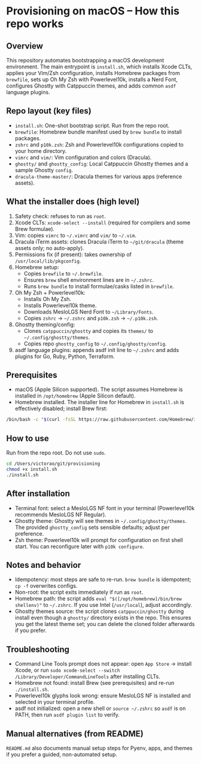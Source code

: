 Provisioning on macOS – How this repo works
===========================================

Overview
--------
This repository automates bootstrapping a macOS development environment. The main entrypoint is `install.sh`, which installs Xcode CLTs, applies your Vim/Zsh configuration, installs Homebrew packages from `brewfile`, sets up Oh My Zsh with Powerlevel10k, installs a Nerd Font, configures Ghostty with Catppuccin themes, and adds common `asdf` language plugins.

Repo layout (key files)
-----------------------
- `install.sh`: One-shot bootstrap script. Run from the repo root.
- `brewfile`: Homebrew bundle manifest used by `brew bundle` to install packages.
- `zshrc` and `p10k.zsh`: Zsh and Powerlevel10k configurations copied to your home directory.
- `vimrc` and `vim/`: Vim configuration and colors (Dracula).
- `ghostty/` and `ghostty_config`: Local Catppuccin Ghostty themes and a sample Ghostty `config`.
- `dracula-theme-master/`: Dracula themes for various apps (reference assets).

What the installer does (high level)
------------------------------------
1. Safety check: refuses to run as `root`.
2. Xcode CLTs: `xcode-select --install` (required for compilers and some Brew formulae).
3. Vim: copies `vimrc` to `~/.vimrc` and `vim/` to `~/.vim`.
4. Dracula iTerm assets: clones Dracula iTerm to `~/git/dracula` (theme assets only; no auto-apply).
5. Permissions fix (if present): takes ownership of `/usr/local/lib/pkgconfig`.
6. Homebrew setup:
   - Copies `brewfile` to `~/.brewfile`.
   - Ensures `brew` shell environment lines are in `~/.zshrc`.
   - Runs `brew bundle` to install formulae/casks listed in `brewfile`.
7. Oh My Zsh + Powerlevel10k:
   - Installs Oh My Zsh.
   - Installs Powerlevel10k theme.
   - Downloads MesloLGS Nerd Font to `~/Library/Fonts`.
   - Copies `zshrc` → `~/.zshrc` and `p10k.zsh` → `~/.p10k.zsh`.
8. Ghostty theming/config:
   - Clones `catppuccin/ghostty` and copies its `themes/` to `~/.config/ghostty/themes`.
   - Copies repo `ghostty_config` to `~/.config/ghostty/config`.
9. asdf language plugins: appends asdf init line to `~/.zshrc` and adds plugins for Go, Ruby, Python, Terraform.

Prerequisites
-------------
- macOS (Apple Silicon supported). The script assumes Homebrew is installed in `/opt/homebrew` (Apple Silicon default).
- Homebrew installed. The installer line for Homebrew in `install.sh` is effectively disabled; install Brew first:

```bash
/bin/bash -c "$(curl -fsSL https://raw.githubusercontent.com/Homebrew/install/HEAD/install.sh)"
```

How to use
----------
Run from the repo root. Do not use `sudo`.

```bash
cd /Users/victorao/git/provisioning
chmod +x install.sh
./install.sh
```

After installation
------------------
- Terminal font: select a MesloLGS NF font in your terminal (Powerlevel10k recommends MesloLGS NF Regular).
- Ghostty theme: Ghostty will see themes in `~/.config/ghostty/themes`. The provided `ghostty_config` sets sensible defaults; adjust per preference.
- Zsh theme: Powerlevel10k will prompt for configuration on first shell start. You can reconfigure later with `p10k configure`.

Notes and behavior
------------------
- Idempotency: most steps are safe to re-run. `brew bundle` is idempotent; `cp -f` overwrites configs.
- Non-root: the script exits immediately if run as `root`.
- Homebrew path: the script adds `eval "$([/opt/homebrew]/bin/brew shellenv)"` to `~/.zshrc`. If you use Intel (`/usr/local`), adjust accordingly.
- Ghostty themes source: the script clones `catppuccin/ghostty` during install even though a `ghostty/` directory exists in the repo. This ensures you get the latest theme set; you can delete the cloned folder afterwards if you prefer.

Troubleshooting
---------------
- Command Line Tools prompt does not appear: open `App Store` → install Xcode, or run `sudo xcode-select --switch /Library/Developer/CommandLineTools` after installing CLTs.
- Homebrew not found: install Brew (see prerequisites) and re-run `./install.sh`.
- Powerlevel10k glyphs look wrong: ensure MesloLGS NF is installed and selected in your terminal profile.
- asdf not initialized: open a new shell or `source ~/.zshrc` so `asdf` is on PATH, then run `asdf plugin list` to verify.

Manual alternatives (from README)
---------------------------------
`README.md` also documents manual setup steps for Pyenv, apps, and themes if you prefer a guided, non-automated setup.


